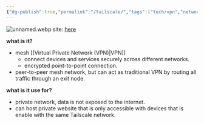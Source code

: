 ```yaml
---
{"dg-publish":true,"permalink":"/tailscale/","tags":["tech/vpn","network"],"noteIcon":"1","created":"2025-01-22T22:31:12.068+08:00","updated":"2025-01-22T23:11:56.457+08:00"}
---
```


![unnamed.webp](/img/user/assets/unnamed.webp)
site: [here](https://tailscale.com/)

**what is it?**
- mesh [[Virtual Private Network (VPN)\|VPN]]
	- connect devices and services securely across different networks.
	- encrypted point-to-point connection.
- peer-to-peer mesh network, but can act as traditional VPN by routing all traffic through an exit node.

**what is it use for?**
- private network, data is not exposed to the internet.
- can host private website that is only accessible with devices that is enable with the same Tailscale network.